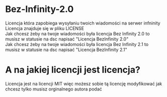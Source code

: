 # Bez-Infinity-2.0
Licencja która zapobiega wysyłaniu twoich wiadomości na serwer infninity
<br>
Licencja znajduje się w pliku LICENSE
<br>
Jak chcesz żeby na twoje wiadomości była licencja Bez Infinity 2.0 to musisz w statusie na dsc napisać "Licencja BezInfinity 2.0"
<br>
Jak chcesz żeby na twoje wiadomości była licencja Bez Infinity 2.1 to musisz w statusie na dsc napisać "Licencja BezInfinity 2.1"
# A na jakiej licencji jest licencja?
Licencja jest na licencji MIT więc możesz sobie tą licencję modyfikować jak chcesz tylko musisz orginalnego autora podać

